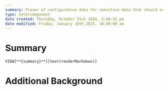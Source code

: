 ```yaml
---
summary: Flavor of configuration data for sensitive data that should not be exposed without security considerations. Made available to services as files mounted into their containers, but the platform-specific resources to provide sensitive data are specific enough to deserve a distinct concept and definition.
type: note/component
date created: Thursday, October 31st 2024, 3:46:31 pm
date modified: Friday, January 10th 2025, 10:40:08 am
---
```

# Summary
`VIEW[**{summary}**][text(renderMarkdown)]`

# Additional Background